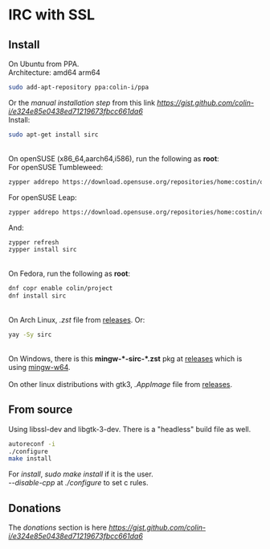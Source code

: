 # IRC with SSL

## Install
On Ubuntu from PPA.\
Architecture: amd64 arm64
```sh
sudo add-apt-repository ppa:colin-i/ppa
```
Or the *manual installation step* from this link *https://gist.github.com/colin-i/e324e85e0438ed71219673fbcc661da6* \
Install:
```sh
sudo apt-get install sirc
```
\
On openSUSE (x86_64,aarch64,i586), run the following as __root__:\
For openSUSE Tumbleweed:
```sh
zypper addrepo https://download.opensuse.org/repositories/home:costin/openSUSE_Tumbleweed/home:costin.repo
```
For openSUSE Leap:
```sh
zypper addrepo https://download.opensuse.org/repositories/home:costin/openSUSE_Leap_15.6/home:costin.repo
```
And:
```sh
zypper refresh
zypper install sirc
```
\
On Fedora, run the following as __root__:
```sh
dnf copr enable colin/project
dnf install sirc
```
\
On Arch Linux, <i>.zst</i> file from [releases](https://github.com/colin-i/irc-ssl/releases). Or:
```sh
yay -Sy sirc
```
\
On Windows, there is this **mingw-\*-sirc-\*.zst** pkg at [releases](https://github.com/colin-i/irc-ssl/releases) which is using [mingw-w64](https://www.mingw-w64.org).
\
\
On other linux distributions with gtk3, <i>.AppImage</i> file from [releases](https://github.com/colin-i/irc-ssl/releases).

## From source
Using libssl-dev and libgtk-3-dev. There is a "headless" build file as well.
```sh
autoreconf -i
./configure
make install
```
For *install*, *sudo make install* if it is the user.\
*\-\-disable\-cpp* at *./configure* to set c rules.

## Donations
The *donations* section is here
*https://gist.github.com/colin-i/e324e85e0438ed71219673fbcc661da6*
